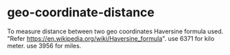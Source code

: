 # geo-coordinate-distance
To measure distance between two geo coordinates
Haversine formula used.  "Refer https://en.wikipedia.org/wiki/Haversine_formula". use 6371 for kilo meter.  use 3956 for miles.
